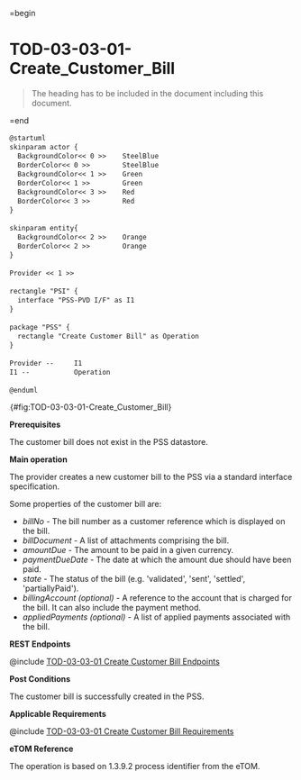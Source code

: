 =begin

# TOD-03-03-01-Create_Customer_Bill

> The heading has to be included in the document including this document.

=end

```plantuml
@startuml
skinparam actor {
  BackgroundColor<< 0 >> 	SteelBlue
  BorderColor<< 0 >> 		SteelBlue
  BackgroundColor<< 1 >> 	Green
  BorderColor<< 1 >> 		Green
  BackgroundColor<< 3 >> 	Red
  BorderColor<< 3 >> 		Red
}

skinparam entity{
  BackgroundColor<< 2 >> 	Orange
  BorderColor<< 2 >> 		Orange
}

Provider << 1 >>

rectangle "PSI" {
  interface "PSS-PVD I/F" as I1
}

package "PSS" {
  rectangle "Create Customer Bill" as Operation
}

Provider --	    I1
I1 --           Operation

@enduml

```

![**TOD-03-03-01**: Create Customer Bill](../../common/pixel.png){#fig:TOD-03-03-01-Create_Customer_Bill}

**Prerequisites**

The customer bill does not exist in the PSS datastore.

**Main operation**

The provider creates a new customer bill to the PSS via a standard interface specification.

Some properties of the customer bill are:

* *billNo* - The bill number as a customer reference which is displayed on the bill.
* *billDocument* - A list of attachments comprising the bill.
* *amountDue* - The amount to be paid in a given currency.
* *paymentDueDate* - The date at which the amount due should have been paid.
* *state* - The status of the bill (e.g. 'validated', 'sent', 'settled', 'partiallyPaid').
* *billingAccount (optional)* - A reference to the account that is charged for the bill. It can also include the payment method.
* *appliedPayments (optional)* - A list of applied payments associated with the bill.
  
**REST Endpoints**

@include [TOD-03-03-01 Create Customer Bill Endpoints](endpoints/TOD-03-03-01-Create_Customer_Bill-endpoints.md)

**Post Conditions**

The customer bill is successfully created in the PSS.

**Applicable Requirements**

@include [TOD-03-03-01 Create Customer Bill Requirements](requirements/TOD-03-03-01-Create_Customer_Bill-requirements.md)

**eTOM Reference**

The operation is based on 1.3.9.2 process identifier from the eTOM.

